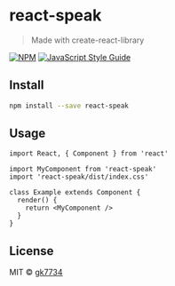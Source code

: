 # react-speak

> Made with create-react-library

[![NPM](https://img.shields.io/npm/v/react-speak.svg)](https://www.npmjs.com/package/react-speak) [![JavaScript Style Guide](https://img.shields.io/badge/code_style-standard-brightgreen.svg)](https://standardjs.com)

## Install

```bash
npm install --save react-speak
```

## Usage

```tsx
import React, { Component } from 'react'

import MyComponent from 'react-speak'
import 'react-speak/dist/index.css'

class Example extends Component {
  render() {
    return <MyComponent />
  }
}
```

## License

MIT © [gk7734](https://github.com/gk7734)
